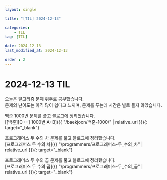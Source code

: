 ```yaml
---
layout: single

title: "[TIL] 2024-12-13"

categories:
    - TIL
tag: [TIL]

date: 2024-12-13
last_modified_at: 2024-12-13

order : 2
---
```


# 2024-12-13 TIL

오늘은 알고리즘 문제 위주로 공부했습니다.  
문제의 난이도는 아직 많이 쉽다고 느끼며, 문제를 푸는데 시간은 별로 들지 않았습니다.

백준 1000번 문제를 풀고 블로그에 정리했습니다.  
[[백준][C++] 1000번 A+B]({{ "/baekjoon/백준-1000/" | relative_url }}){: target="_blank"}

프로그래머스 두 수의 차 문제를 풀고 블로그에 정리했습니다.  
[프로그래머스 두 수의 차]({{ "/programmers/프로그래머스-두_수의_차" | relative_url }}){: target="_blank"}

프로그래머스 두 수의 곱 문제를 풀고 블로그에 정리했습니다.  
[프로그래머스 두 수의 곱]({{ "/programmers/프로그래머스-두_수의_곱" | relative_url }}){: target="_blank"}